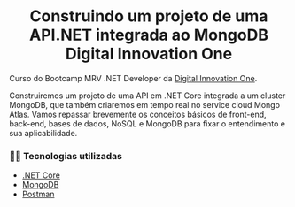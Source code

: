<h1 align="center">Construindo um projeto de uma API.NET integrada ao MongoDB<br>Digital Innovation One</h1>



Curso do Bootcamp MRV .NET Developer da [Digital Innovation One](https://digitalinnovation.one/).

Construiremos um projeto de uma API em .NET Core integrada a um cluster MongoDB, que também criaremos em tempo real no service cloud Mongo Atlas. Vamos repassar brevemente os conceitos básicos de front-end, back-end, bases de dados, NoSQL e MongoDB para fixar o entendimento e sua aplicabilidade.

<h3>👨‍💻 Tecnologias utilizadas</h3>

- [.NET Core](https://dotnet.microsoft.com/download)
- [MongoDB](https://www.mongodb.com/cloud/atlas/register)
- [Postman](https://www.postman.com/downloads/)

